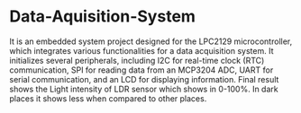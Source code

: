 # Data-Aquisition-System
It is an embedded system project designed for the LPC2129 microcontroller, which integrates various functionalities for a data acquisition system. It initializes several peripherals, including I2C for real-time clock (RTC) communication, SPI for reading data from an MCP3204 ADC, UART for serial communication, and an LCD for 
displaying information. Final result shows the Light intensity of LDR sensor which shows in 0-100%. In dark places it shows less when compared to other places.
